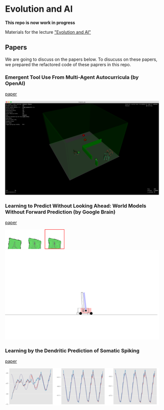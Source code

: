 # Evolution and AI

**This repo is now work in progress**

Materials for the lecture ["Evolution and AI"](https://do2dle.connpass.com/event/161217/)


## Papers

We are going to discuss on the papers below. To disucuss on these papers, we prepared the refactored code of these paprers in this repo.


### Emergent Tool Use From Multi-Agent Autocurricula (by OpenAI)

[paper](https://arxiv.org/abs/1909.07528)

![](./multi_agent_emergence/docs/result0.png)



### Learning to Predict Without Looking Ahead: World Models Without Forward Prediction (by Google Brain)

[paper](https://arxiv.org/abs/1910.13038)

![](./learntopredict/carracing/docs/car_racing0.gif)
![](./learntopredict/cartpole/docs/result0.png)

###  Learning by the Dendritic Prediction of Somatic Spiking

[paper](https://core.ac.uk/download/pdf/82249279.pdf)

![](./dendritic_prediction/docs/result_sine0.png)